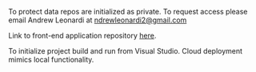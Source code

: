To protect data repos are initialized as private. To request access please email Andrew Leonardi at ndrewleonardi2@gmail.com

Link to front-end application repository [here](https://github.com/ndrewleonardi2/iTrellisCodeChallengeFrontEnd).

To initialize project build and run from Visual Studio. Cloud deployment mimics local functionality.